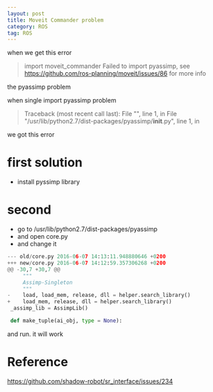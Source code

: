```yaml
---
layout: post
title: Moveit Commander problem
category: ROS
tag: ROS
---
```


when we get this error

> import moveit_commander
Failed to import pyassimp, see https://github.com/ros-planning/moveit/issues/86 for more info

the pyassimp problem

when single import pyassimp problem

>Traceback (most recent call last):
  File "<stdin>", line 1, in <module>
  File "/usr/lib/python2.7/dist-packages/pyassimp/__init__.py", line 1, in <module>

we got this error

# first solution
- install pyssimp library

# second

- go to /usr/lib/python2.7/dist-packages/pyassimp
- and open core.py
- and change it

```python
--- old/core.py	2016-06-07 14:13:11.948880646 +0200
+++ new/core.py	2016-06-07 14:12:59.357306268 +0200
@@ -30,7 +30,7 @@
     """
     Assimp-Singleton
     """
-    load, load_mem, release, dll = helper.search_library()
+    load_mem, release, dll = helper.search_library()
 _assimp_lib = AssimpLib()

 def make_tuple(ai_obj, type = None):
 ```

and run. it will work

# Reference
https://github.com/shadow-robot/sr_interface/issues/234

